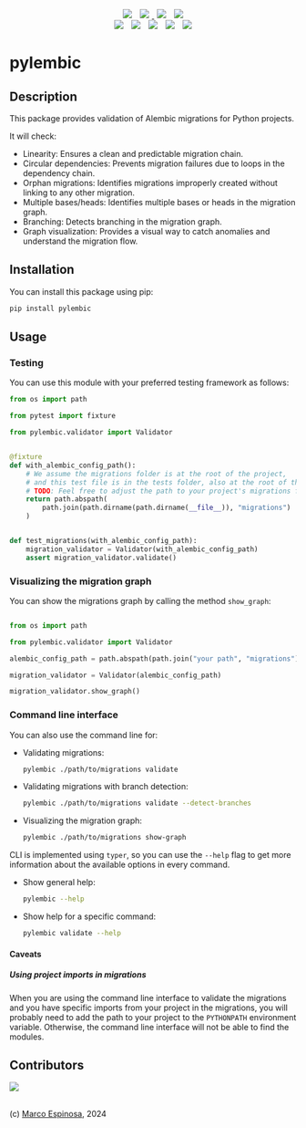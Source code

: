 <!-- Shields -->
<p align="center">
<a href="https://github.com/maekind/pylembic"><img src="https://img.shields.io/github/actions/workflow/status/maekind/pylembic/.github%2Fworkflows%2Ftesting.yml?label=tests&color=green" hspace="5"></a>
<a href="https://codecov.io/gh/maekind/pylembic"><img src="https://codecov.io/gh/maekind/pylembic/graph/badge.svg?token=JcGna50uJL" hspace="5"/>
 </a>
<a href="https://github.com/maekind/pylembic/releases"><img src="https://img.shields.io/github/actions/workflow/status/maekind/pylembic/.github%2Fworkflows%2Frelease.yml?label=package&color=green" hspace="5"></a>
<a href="https://pypi.org/project/pylembic"><img src="https://img.shields.io/github/v/release/maekind/pylembic?color=blue&label=pypi latest" hspace="5"></a>
<br>
<a href="https://github.com/maekind/pylembic/blob/main/LICENSE"><img src="https://img.shields.io/badge/License-MIT-orange.svg" hspace="5"></a>
<a href="https://github.com/maekind/pylembic"><img src="https://img.shields.io/github/repo-size/maekind/pylembic?color=red" hspace="5"></a>
<a href="https://github.com/maekind/pylembic"><img src="https://img.shields.io/github/last-commit/maekind/pylembic?color=black" hspace="5"></a>
<a href="https://www.python.org/downloads/"><img src="https://img.shields.io/github/languages/top/maekind/pylembic?color=darkgreen" hspace="5"></a>
<a href="https://www.python.org/downloads/"><img src="https://img.shields.io/badge/python%20version-%3E3.11-lightblue" hspace="5"></a>
</p>

# pylembic

## Description

This package provides validation of Alembic migrations for Python projects.

It will check:

- Linearity: Ensures a clean and predictable migration chain.
- Circular dependencies: Prevents migration failures due to loops in the
dependency chain.
- Orphan migrations: Identifies migrations improperly created without linking
to any other migration.
- Multiple bases/heads: Identifies multiple bases or heads in the migration graph.
- Branching: Detects branching in the migration graph.
- Graph visualization: Provides a visual way to catch anomalies and understand the
migration flow.

## Installation

You can install this package using pip:

```bash
pip install pylembic
```

## Usage

### Testing

You can use this module with your preferred testing framework as follows:

```python
from os import path

from pytest import fixture

from pylembic.validator import Validator


@fixture
def with_alembic_config_path():
    # We assume the migrations folder is at the root of the project,
    # and this test file is in the tests folder, also at the root of the project.
    # TODO: Feel free to adjust the path to your project's migrations folder.
    return path.abspath(
        path.join(path.dirname(path.dirname(__file__)), "migrations")
    )


def test_migrations(with_alembic_config_path):
    migration_validator = Validator(with_alembic_config_path)
    assert migration_validator.validate()
```

### Visualizing the migration graph

You can show the migrations graph by calling the method `show_graph`:

```python

from os import path

from pylembic.validator import Validator

alembic_config_path = path.abspath(path.join("your path", "migrations"))

migration_validator = Validator(alembic_config_path)

migration_validator.show_graph()
```

### Command line interface

You can also use the command line for:

- Validating migrations:

    ```bash
    pylembic ./path/to/migrations validate
    ```

- Validating migrations with branch detection:

    ```bash
    pylembic ./path/to/migrations validate --detect-branches
    ```

- Visualizing the migration graph:

    ```bash
    pylembic ./path/to/migrations show-graph
    ```

CLI is implemented using `typer`, so you can use the `--help` flag to get more information about the available options in every command.

- Show general help:

    ```bash
    pylembic --help
    ```

- Show help for a specific command:

    ```bash
    pylembic validate --help
    ```

#### Caveats

##### Using project imports in migrations

When you are using the command line interface to validate the migrations and you have specific imports from your project in the migrations,
you will probably need to add the path to your project to the `PYTHONPATH` environment variable.
Otherwise, the command line interface will not be able to find the modules.

## Contributors

<a href="https://github.com/maekind/pylembic/graphs/contributors">
  <img src="https://contrib.rocks/image?repo=maekind/pylembic" />
</a>
<br/>
<br/>

(c) <a href="mailto:marco@marcoespinosa.com">Marco Espinosa</a>, 2024
